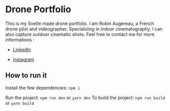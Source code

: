 # Drone Portfolio

This is my Svelte made drone portfolio. I am Robin Augereau, a French drone pilot and videographer. Specializing in indoor cinematography, I can also capture outdoor cinematic shots. Feel free to contact me for more informations : 

- [LinkedIn](https://www.linkedin.com/in/robin-augereau/)

- [Instagram](https://www.instagram.com/newton.creations/)

## How to run it

Install the few dependencies:
`npm i`

Run the project:
`npm run dev` or `yarn dev`
To build the project:
`npm run build` or `yarn build`